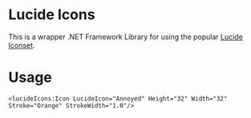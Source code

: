 # Lucide Icons
This is a wrapper .NET Framework Library for using the popular [Lucide Iconset](https://lucide.dev).

# Usage
```xaml
<lucideIcons:Icon LucideIcon="Annoyed" Height="32" Width="32" Stroke="Orange" StrokeWidth="1.0"/>
```


